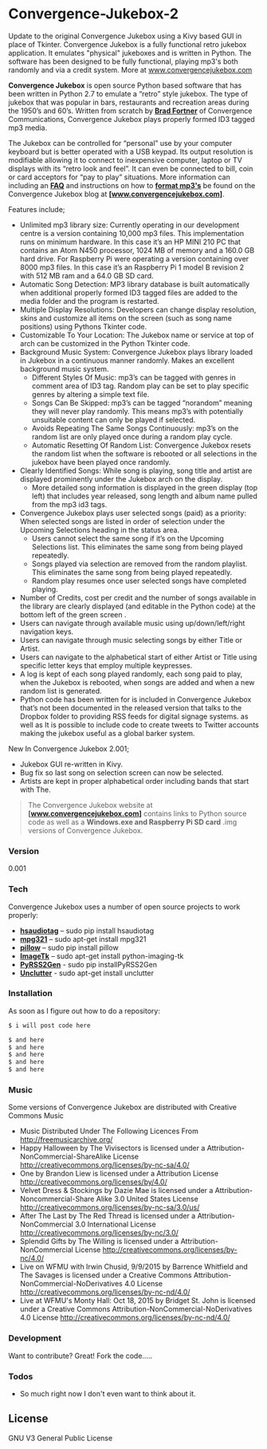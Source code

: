 # Convergence-Jukebox-2
Update to the original Convergence Jukebox using a Kivy based GUI in place of Tkinter. Convergence Jukebox is a fully functional retro jukebox application. It emulates "physical" jukeboxes and is written in Python. The software has been designed to be fully functional, playing mp3's both randomly and via a credit system. More at www.convergencejukebox.com

**Convergence Jukebox** is open source Python based software that has been written in Python 2.7 to emulate a “retro” style jukebox. The type of jukebox that was popular in bars, restaurants and recreation areas during the 1950’s and 60’s. Written from scratch by **[Brad Fortner]** of Convergence Communications, Convergence Jukebox plays properly formed ID3 tagged mp3 media. 

The Jukebox can be controlled for “personal” use by your computer keyboard but is better operated with a USB keypad. Its output resolution is modifiable allowing it to connect to inexpensive computer, laptop or TV displays with its “retro look and feel”. It can even be connected to bill, coin or card acceptors for “pay to play” situations. More information can including an **[FAQ]** and instructions on how to **[format mp3's]** be found on the Convergence Jukebox blog at **[www.convergencejukebox.com]**.

Features include;
- Unlimited mp3 library size: Currently operating in our development centre is a version containing 10,000 mp3 files. This implementation runs on minimum hardware. In this case it’s an HP MINI 210 PC that contains an Atom N450 processor, 1024 MB of memory and a ‎160.0 GB hard drive. For Raspberry Pi were operating a version containing over 8000 mp3 files. In this case it’s an Raspberry Pi 1 model B revision 2 with 512 MB ram and a ‎64.0 GB SD card.
- Automatic Song Detection: MP3 library database is built automatically when additional properly formed ID3 tagged files are added to the media folder and the program is restarted.
- Multiple Display Resolutions: Developers can change display resolution, skins and customize all items on the screen (such as song name positions) using Pythons Tkinter code.
- Customizable To Your Location: The Jukebox name or service at top of arch can be customized in the Python Tkinter code.
- Background Music System: Convergence Jukebox plays library loaded in Jukebox in a continuous manner randomly. Makes an excellent background music system.
    -  Different Styles Of Music: mp3’s can be tagged with genres in comment area of ID3 tag. Random play can be set to play specific genres by altering a simple text file.
    - Songs Can Be Skipped: mp3’s can be tagged “norandom” meaning they will never play randomly. This means mp3’s with potentially unsuitable content can only be played if selected.
    - Avoids Repeating The Same Songs Continuously: mp3’s on the random list are only played once during a random play cycle.
    - Automatic Resetting Of Random List: Convergence Jukebox resets the random list when the software is rebooted or all selections in the jukebox have been played once randomly.
- Clearly Identified Songs: While song is playing, song title and artist are displayed prominently under the Jukebox arch on the display.
    - More detailed song information is displayed in the green display (top left) that includes year released, song length and album name pulled from the mp3 id3 tags.
- Convergence Jukebox plays user selected songs (paid) as a priority: When selected songs are listed in order of selection under the Upcoming Selections heading in the status area.
    - Users cannot select the same song if it’s on the Upcoming Selections list. This eliminates the same song from being played repeatedly.
    - Songs played via selection are removed from the random playlist. This eliminates the same song from being played repeatedly.
    - Random play resumes once user selected songs have completed playing.
- Number of Credits, cost per credit and the number of songs available in the library are clearly displayed (and editable in the Python code) at the bottom left of the green screen .
- Users can navigate through available music using up/down/left/right navigation keys.
- Users can navigate through music selecting songs by either Title or Artist.
- Users can navigate to the alphabetical start of either Artist or Title using specific letter keys that employ multiple keypresses.
- A log is kept of each song played randomly, each song paid to play, when the Jukebox is rebooted, when songs are added and when a new random list is generated.
- Python code has been written for is included in Convergence Jukebox that’s not been documented in the released version that talks to the Dropbox folder to providing RSS feeds for digital signage systems. as well as It is possible to include code to create tweets to Twitter accounts making the jukebox useful as a global barker system.

New In Convergence Jukebox 2.001;

- Jukebox GUI re-written in Kivy.
- Bug fix so last song on selection screen can now be selected.
- Artists are kept in proper alphabetical order including bands that start with The.

> The Convergence Jukebox website at **[www.convergencejukebox.com]** contains links
> to Python source code as well as a **Windows.exe and Raspberry Pi SD card** .img versions of 
>Convergence Jukebox.



### Version
0.001

### Tech

Convergence Jukebox uses a number of open source projects to work properly:

* **[hsaudiotag]** – sudo pip install hsaudiotag
* **[mpg321]** – sudo apt-get install mpg321
* **[pillow]** – sudo pip install pillow
* **[ImageTk]** – sudo apt-get install python-imaging-tk
* **[PyRSS2Gen]** - sudo pip installPyRSS2Gen
* **[Unclutter]** - sudo apt-get install unclutter

### Installation

As soon as I figure out how to do a repository:

```sh
$ i will post code here
```

```sh
$ and here
$ and here
$ and here
$ and here
$ and here
```

### Music

Some versions of Convergence Jukebox are distributed with Creative Commons Music

* Music Distributed Under The Following Licences From http://freemusicarchive.org/
* Happy Halloween by The Vivisectors is licensed under a Attribution-NonCommercial-ShareAlike License http://creativecommons.org/licenses/by-nc-sa/4.0/
* One by Brandon Liew is licensed under a Attribution License http://creativecommons.org/licenses/by/4.0/
* Velvet Dress & Stockings by Dazie Mae is licensed under a Attribution-Noncommercial-Share Alike 3.0 United States License http://creativecommons.org/licenses/by-nc-sa/3.0/us/
* After The Last by The Red Thread is licensed under a Attribution-NonCommercial 3.0 International License http://creativecommons.org/licenses/by-nc/3.0/
* Splendid Gifts by The Willing is licensed under a Attribution-NonCommercial License http://creativecommons.org/licenses/by-nc/4.0/
* Live on WFMU with Irwin Chusid, 9/9/2015 by Barrence Whitfield and The Savages is licensed under a Creative Commons Attribution-NonCommercial-NoDerivatives 4.0 License http://creativecommons.org/licenses/by-nc-nd/4.0/
* Live at WFMU's Monty Hall: Oct 18, 2015 by Bridget St. John is licensed under a Creative Commons Attribution-NonCommercial-NoDerivatives 4.0 License http://creativecommons.org/licenses/by-nc-nd/4.0/


### Development

Want to contribute? Great! Fork the code.....

### Todos

 - So much right now I don't even want to think about it.

License
----

GNU V3 General Public License


[//]: # (These are reference links used in the body of this note and get stripped out when the markdown processor does its job. There is no need to format nicely because it shouldn't be seen. Thanks SO - http://stackoverflow.com/questions/4823468/store-comments-in-markdown-syntax)

   [Brad Fortner]: <https://www.linkedin.com/in/bfortner>
   [www.convergencejukebox.com]: <http://www.convergencejukebox.com>
   [hsaudiotag]: <https://pypi.python.org/pypi/hsaudiotag>
   [mpg321]: <http://mpg321.sourceforge.net/>
   [pillow]: <https://pillow.readthedocs.org/en/3.1.x/>
   [ImageTk]: <http://pillow.readthedocs.org/en/3.0.x/reference/ImageTk.html>
   [PyRSS2Gen]: <http://www.dalkescientific.com/Python/PyRSS2Gen.html>
   [Unclutter]: <http://sourceforge.net/projects/unclutter/>
   [format mp3's]: <https://docs.google.com/document/d/1wc3l6keReNS850kQRRfQwHofUCvj3HhDXVgUWesRLf0/pub>
   [FAQ]: <https://docs.google.com/document/d/1WTYAmVawP2s8ruYispc3wRWVOO9bEDNvA2KJomWFTuw/pub>
